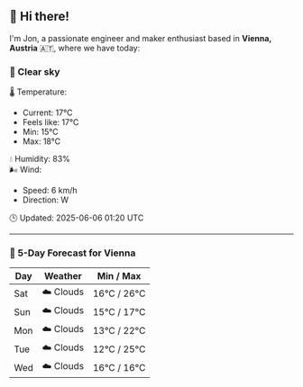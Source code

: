 ## 👋 Hi there!

I'm Jon, a passionate engineer and maker enthusiast based in **Vienna, Austria** 🇦🇹, where we have today:

### 🌙 Clear sky 

🌡️ Temperature: 
* Current: 17°C
* Feels like: 17°C
* Min: 15°C 
* Max: 18°C  

💧 Humidity: 83%  
🌬️ Wind: 
* Speed: 6 km/h 
* Direction: W  

🕒 Updated: 2025-06-06 01:20 UTC

---

### 📅 5-Day Forecast for Vienna

| Day | Weather | Min / Max |
|-----|---------|------------|
| Sat | ☁️ Clouds | 16°C / 26°C |
| Sun | ☁️ Clouds | 15°C / 17°C |
| Mon | ☁️ Clouds | 13°C / 22°C |
| Tue | ☁️ Clouds | 12°C / 25°C |
| Wed | ☁️ Clouds | 16°C / 16°C |
